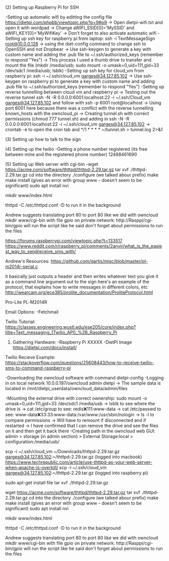 

(2) Setting up Raspberry Pi for SSH

-Setting up automatic wifi by editting the config file https://dietpi.com/phpbb/viewtopic.php?p=9#p9
  -> Open dietpi-wifi.txt and open it with wordpad
  -> Change aWIFI_SSID[0]='MySSID' and aWIFI_KEY[0]='MyWifiKey'
  -> Don't forget to also activate automatic wifi
-Setting up ssh key for raspberry pi from laptop: ssh -i TextMessageSign root@10.0.0.128
  -> using the diet-config command to change ssh to OpenSSH and not Dropbear
  -> Use ssh-keygen to generate a key with custom name and adding the .pub file to ~/.ssh/authorized_keys (remember to respond "Yes")
  -> This process I used a thumb drive to transfer and mount the file (mkdir /media/usb; sudo mount -o umask=0,uid=111,gid=33 /dev/sdc1 /media/usb; lsblk)
-Setting up ssh key for cloud_vm from raspberry pi: ssh -i ~/.ssh/cloud_vm garges@34.127.85.102
  -> Use ssh-keygen on raspberry pi to generate a key with custom name and adding .pub file to ~/.ssh/authorized_keys (remember to respond "Yes")
-Setting up reverse tunnelling between cloud vm and raspberry pi
  -> Testing out the reverse tunnel ssh -N -R 0.0.0.0:6001:localhost:22 -i ~/.ssh/Cloud_vm garges@34.127.85.102 and follow with ssh -p 6001 root@localhost
  -> Using port 6001 here because there was a conflict with the reverse tunnelling known_hosts with the owncloud_pi 
  -> Creating tunnel.sh with correct permissions (chmod 777 tunnel.sh) and adding in ssh -N -R 0.0.0.0:6001:localhost:22 -i ~/.ssh/cloud_vm garges@34.127.85.102
  -> crontab -e to open the cron tab and */1 * * * * ~/tunnel.sh > tunnel.log 2>&1

(3) Setting up how to talk to the sign 

(4) Setting up the twilio 
-Getting a phone number registered (its free between mine and the registered phone number) 12488461690


(5) Setting up Web server with cgi-bin 
-wget https://acme.com/software/thttpd/thttpd-2.29.tar.gz
tar xvf ./thttpd-2.29.tar.gz 
cd into the directory
./configure (we talked abour prefix)
make
make install (gives an error with group www - doesn't seem to be significant) 
sudo apt install nvi

mkdir www/index.html 

thttpd -C /etc/thttpd.conf
-D to run it in the background

Andrew suggests translating port 80 to port 80 like we did with owncloud
mkdir www/cgi-bin with file gpio
on private network: http://Rasppi/cgi-bin/gpio will run the script like he said
don't forget about permissions to run the files 













https://forums.raspberrypi.com/viewtopic.php?t=133517
https://www.reddit.com/r/raspberry_pi/comments/2anyjr/what_is_the_easiest_way_to_sendreceive_sms_with/

Andrew's Resources:
https://github.com/qartis/misc/blob/master/pl-m2014r-serial.c

it basically just outputs a header and then writes whatever text you give it as a command line argument out to the sign
here's an example of the protocol, that explains how to write messages in different colors, etc
http://wearcam.org/ece385/prolite_documentation/ProliteProtocol.html

Pro-Lite PL-M2014R



Email Options:
-Fetchmail 

Twilio Tutorial:
https://classes.engineering.wustl.edu/ese205/core/index.php?title=Text_messaging_(Twilio_API)_%2B_Raspberry_Pi





1) Gathering Hardware:
-Raspberry Pi XXXXX
-DietPi Image https://dietpi.com/docs/install/

Twilio Recieve Example: 
https://stackoverflow.com/questions/25608443/how-to-receive-twilio-sms-to-command-raspberry-pi






-Downloading the owncloud software with command dietpi-config
-Logging in on local network 10.0.0.197/owncloud admin dietpi
  -> The sample data is located in /mnt/dietpi_userdata/owncloud_data/admin/files

-Mounting the external drive with correct ownership: sudo mount -o umask=0,uid=111,gid=33 /dev/sdc1 /media/usb
  -> lsblk to see where the drive is
  -> cat /etc/group to see: redis:x:111:www-data
  -> cat /etc/passwd to see: www-data:x:33:33:www-data:/var/www:/usr/sbin/nologin 
  -> ls -l to compare permissions 
  -> Will have to remount if disconnected and if restarted
  -> I have confirmed that I can remove the drive and see the files on it and then get it back there 
-Creating path in the owncloud web GUI: admin > storage (in admin section) > External Storage:local > configuration:/media/usb/

scp -i ~/.ssh/cloud_vm ~/Downloads/thttpd-2.29.tar.gz garges@34.127.85.102:~/thttpd-2.29.tar.gz (logged into macbook)
https://www.techrepublic.com/article/use-thttpd-as-your-web-server-when-apache-is-overkill/
scp -i ~/.ssh/cloud_vm garges@34.127.85.102:~/thttpd-2.29.tar.gz (logged into raspberry pi)

sudo apt-get install file
tar xvf ./thttpd-2.29.tar.gz 


wget https://acme.com/software/thttpd/thttpd-2.29.tar.gz
tar xvf ./thttpd-2.29.tar.gz 
cd into the directory
./configure (we talked abour prefix)
make
make install (gives an error with group www - doesn't seem to be significant) 
sudo apt install nvi

mkdir www/index.html 

thttpd -C /etc/thttpd.conf
-D to run it in the background

Andrew suggests translating port 80 to port 80 like we did with owncloud
mkdir www/cgi-bin with file gpio
on private network: http://Rasppi/cgi-bin/gpio will run the script like he said
don't forget about permissions to run the files 

